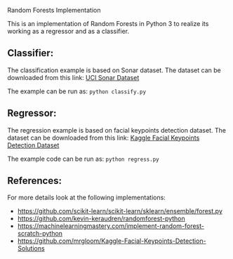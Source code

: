 Random Forests Implementation

This is an implementation of Random Forests in Python 3 to realize its working as a regressor and as a classifier.

## Classifier:
The classification example is based on Sonar dataset.
The dataset can be downloaded from this link: [UCI Sonar Dataset](https://archive.ics.uci.edu/ml/machine-learning-databases/undocumented/connectionist-bench/sonar/)

The example can be run as:
``python classify.py``
 
## Regressor:
The regression example is based on facial keypoints detection dataset.
The dataset can be downloaded from this link: [Kaggle Facial Keypoints Detection Dataset](https://www.kaggle.com/c/facial-keypoints-detection/data)

The example code can be run as:
``python regress.py``

## References:
For more details look at the following implementations:
- https://github.com/scikit-learn/scikit-learn/sklearn/ensemble/forest.py
- https://github.com/kevin-keraudren/randomforest-python
- https://machinelearningmastery.com/implement-random-forest-scratch-python
- https://github.com/mrgloom/Kaggle-Facial-Keypoints-Detection-Solutions


